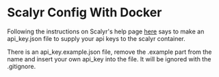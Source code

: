 # Scalyr Config With Docker

Following the instructions on Scalyr's help page [here](https://www.scalyr.com/help/install-agent-docker) says to make an api_key.json file to supply your api keys to the scalyr container.

There is an api_key.example.json file, remove the .example part from the name and insert your own api_key into the file. It will be ignored with the .gitignore.


 
